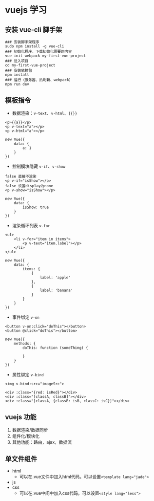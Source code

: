 # vuejs 学习

## 安装 vue-cli 脚手架
```
### 安装脚手架程序
sudo npm install -g vue-cli
### 初始化程序，下载初始化需要的内容
vue init webpack my-first-vue-project
### 进入项目
cd my-first-vue-project
### 安装依赖包
npm install
### 运行（服务器、热刷新、webpack）
npm run dev
```

## 模板指令
- 数据渲染：`v-text`、`v-html`、`{{}}`
```
<p>{{a}}</p>
<p v-text="a"></p>
<p v-html="a"></p>

new Vue({
    data: {
        a: 1
    }
})
```
- 控制模块隐藏 `v-if`、`v-show`
```
false 直接不渲染
<p v-if="isShow"></p>
false 设置display为none
<p v-show="isShow"></p>

new Vue({
    data: {
        isShow: true
    }
})
```
- 渲染循环列表 `v-for`
```
<ul>
    <li v-for="item in items">
        <p v-text="item.label"></p>
    </li>
</ul>

new Vue({
    data: {
        items: {
            {
                label: 'apple'
            },
            {
                label: 'banana'
            }
        }
    }
})
```
- 事件绑定 `v-on`
```
<button v-on:click="doThis"></button>
<button @click="doThis"></button>

new Vue({
    methods: {
        doThis: function (someThing) {

        }
    }
})
```
- 属性绑定 `v-bind`
```
<img v-bind:src="imageSrc">

<div :class="{red: isRed}"></div>
<div :class="[classA, classB]"></div>
<div :class="[classA, {classB: isB, classC: isC}]"></div>
```

## vuejs 功能
1. 数据渲染/数据同步
2. 组件化/模块化
3. 其他功能：路由，ajax，数据流

## 单文件组件
- html
    - 可以在.vue文件中加入html代码。可以设置`<template lang="jade">`
- js
- css
    - 可以在.vue中间中加入css代码。可以设置`<style lang="less">`
